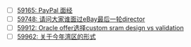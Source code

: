 - [ ] [59165: PayPal 面经](http://instant.1point3acres.com/thread/59165)
- [ ] [59748: 请问大家谁面过eBay最后一轮director](http://instant.1point3acres.com/thread/59748)
- [ ] [59912: Oracle offer选择custom sram design vs validation](http://instant.1point3acres.com/thread/59912)
- [ ] [59962: 关于今年湾区的形式](http://instant.1point3acres.com/thread/59962)

